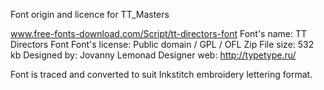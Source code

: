 ﻿Font origin and licence for TT_Masters 

www.free-fonts-download.com/Script/tt-directors-font
Font's name: TT Directors Font
Font's license: Public domain / GPL / OFL
Zip File size: 532 kb
Designed by: Jovanny Lemonad
Designer web: http://typetype.ru/

Font is traced and converted to suit Inkstitch embroidery lettering format. 



